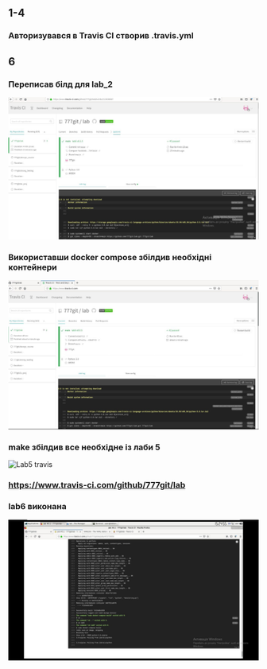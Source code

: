 ## 1-4
### Авторизувався в Travis CI створив .travis.yml
## 6
### Переписав білд для lab_2
![lab2 travis](lab6/lab_2.jpeg)
### Використавши docker compose збілдив необхідні контейнери
![Lab4 travis](lab6/lab4.jpeg)
### make збілдив все необхідне із лаби 5
![Lab5 travis](lab6/lab6.jpeg)
### https://www.travis-ci.com/github/777git/lab
### lab6 виконана
![Travis output](lab6/end.jpeg)